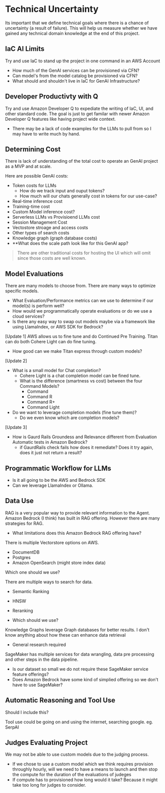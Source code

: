 # Technical Uncertainty

Its important that we define technical goals where there is a chance of uncertainty (a result of failure).
This will help us measure whether we have gained any technical domain knowledge at the end of this project.


## IaC AI Limits

Try and use IaC to stand up the project in one command in an AWS Account

- How much of the GenAI services can be provisioned via CFN?
- Can model's from the model catalog be provisioned via CFN?
- What should and shouldn't live in IaC for GenAI Infrastructure?

## Developer Productivty with Q

Try and use Amazon Developer Q to expediate the writing of IaC, UI, and other standard code.
The goal is just to get familar with newer Amazon Developer Q features like having project wide context.

- There may be a lack of code examples for the LLMs to pull from so I may have to write much by hand.

## Determining Cost

There is lack of understanding of the total cost to operate an GenAI project as a MVP and at scale.

Here are possible GenAI costs:
- Token costs for LLMs
    - How do we track input and ouput tokens?
    - How much will our chats generally cost in tokens for our use-case?
- Real-time inference cost
- Training-time cost
- Custom Model inference cost?
- Serverless LLMs vs Provisioend LLMs cost
- Session Management Cost
- Vectostore stroage and access costs
- Other types of search costs
- Knowledge graph (graph database costs)
- **What does the scale path look like for this GenAI app?

> There are other traditional costs for hosting the UI which will omit since those costs are well known.


## Model Evaluations

There are many models to choose from.
There are many ways to optimize specific models.

- What Evaluation/Performance metrics can we use to determine if our model(s) is perform well?
- How would we programmatically operate evaluations or do we use a cloud services?
- Is there any easy way to swap out models maybe via a framework like using LlamaIndex, or AWS SDK for Bedrock?

[Update 1]
AWS allows us to fine tune and do Continued Pre Training.
Titan can do both
Cohere Light can do fine tuning.

- How good can we make Titan express through custom models?

[Update 2]

- What is a small model for Chat completion?
    - Cohere Light is a chat completion model can be fined tune.
    - What is the difference (smartness vs cost) between the four Command Models?
        - Command
        - Command R
        - Command R+
        - Command Light
- Do we want to leverage completion models (fine tune them)?
    - Do we even know which are completion models?

[Update 3]

- How is Gaurd Rails Groundess and Relevance different from Evaluation Automatic tests in Amazon Bedrock?
    - if GaurdRails check fails how does it remediate? Does it try again, does it just not return a result?

## Programmatic Workflow for LLMs

- Is it all going to be the AWS and Bedrock SDK
- Can we leverage LlamaIndex or Ollama.

## Data Use

RAG is a very popular way to provide relevant information to the Agent.
Amazon Bedrock (I think) has built in RAG offering.
However there are many strategies for RAG.

- What limitations does this Amazon Bedrock RAG offering have?

There is multiple Vectorstore options on AWS.
- DocumentDB
- Postgres
- Amazon OpenSearch (might store index data)

Which one should we use?

There are multiple ways to search for data.
- Semantic Ranking
- HNSW
- Reranking

- Which should we use?

Knowledge Graphs leverage Graph databases for better results.
I don't know anything about how these can enhance data retrieval

- General research required

SageMaker has multiple services for data wrangling, data pre processing
and other steps in the data pipeline.

- Is our dataset so small we do not require these SageMaker service feature offerings?
- Does Amazon Bedrock have some kind of simplied offering so we don't have to use SageMaker?

## Automatic Reasoning and Tool Use

Should I include this?

Tool use could be going on and using the internet, searching google. eg. SerpAI

## Judges Evaluating Project

We may not be able to use custom models due to the judging process.

- If we chose to use a custom model which we think requires provision throughly hourly, will we need to have a means to launch and then stop the compute for the duration of the evaluations of judeges
- If compute has to provisioned how long would it take? Because it might take too long for judges to consider.
